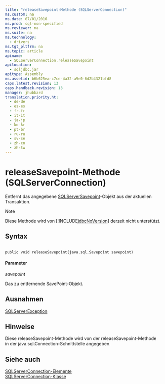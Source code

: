 ```yaml
---
title: "releaseSavepoint-Methode (SQLServerConnection)"
ms.custom: na
ms.date: 07/01/2016
ms.prod: sql-non-specified
ms.reviewer: na
ms.suite: na
ms.technology: 
  - drivers
ms.tgt_pltfrm: na
ms.topic: article
apiname: 
  - SQLServerConnection.releaseSavepoint
apilocation: 
  - sqljdbc.jar
apitype: Assembly
ms.assetid: b6b625ea-c7ce-4a32-a9e0-6d2b4321bfd8
caps.latest.revision: 13
caps.handback.revision: 13
manager: jhubbard
translation.priority.ht: 
  - de-de
  - es-es
  - fr-fr
  - it-it
  - ja-jp
  - ko-kr
  - pt-br
  - ru-ru
  - sv-se
  - zh-cn
  - zh-tw
---
```

# releaseSavepoint-Methode (SQLServerConnection)
  Entfernt das angegebene [SQLServerSavepoint](../content/SQLServerSavepoint-Class.md)\-Objekt aus der aktuellen Transaktion.  
  
> [!NOTE]  
>  Diese Methode wird von [!INCLUDE[jdbcNoVersion](../content/includes/jdbcNoVersion_md.md)] derzeit nicht unterstützt.  
  
## Syntax  
  
```  
  
public void releaseSavepoint(java.sql.Savepoint savepoint)  
```  
  
#### Parameter  
 *savepoint*  
  
 Das zu entfernende SavePoint\-Objekt.  
  
## Ausnahmen  
 [SQLServerException](../content/SQLServerException-Class.md)  
  
## Hinweise  
 Diese releaseSavepoint\-Methode wird von der releaseSavepoint\-Methode in der java.sql.Connection\-Schnittstelle angegeben.  
  
## Siehe auch  
 [SQLServerConnection-Elemente](../content/SQLServerConnection-Members.md)   
 [SQLServerConnection-Klasse](../content/SQLServerConnection-Class.md)  
  
  